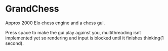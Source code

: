 # GrandChess

Approx 2000 Elo chess engine and a chess gui.

Press space to make the gui play against you, multithreading isnt implemented yet so rendering and input is blocked until it finishes thinking(1 second).

